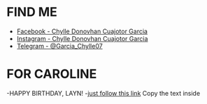# FIND ME

- [Facebook - Chylle Donovhan Cuajotor Garcia](https://www.facebook.com/chylledonovhan.c.garcia)
- [Instagram -  Chylle Donovhan Cuajotor Garcia](https://www.instagram.com/jovantastic07/)
- [Telegram - @Garcia_Chylle07](https://web.telegram.org/k/)

# FOR CAROLINE
-HAPPY BIRTHDAY, LAYN!
-[just follow this link](https://trinket.io/turtle)
Copy the text inside
